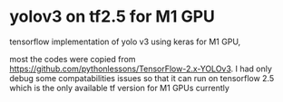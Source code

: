 # yolov3 on tf2.5 for M1 GPU
tensorflow implementation of yolo v3 using keras for M1 GPU, 

most the codes were copied from https://github.com/pythonlessons/TensorFlow-2.x-YOLOv3. I had only debug some compatabilities issues so that it can run on tensorflow 2.5 which is the only available tf version for M1 GPUs currently
